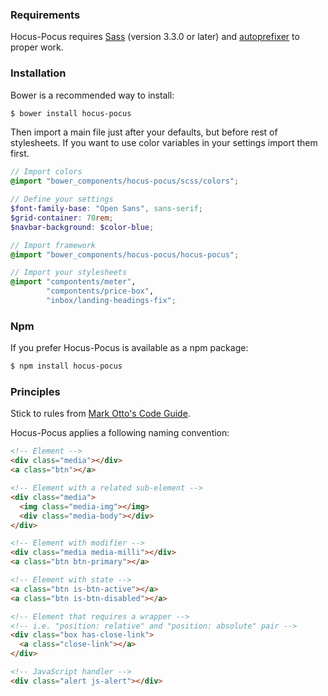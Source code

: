 ### Requirements

Hocus-Pocus requires [Sass](http://sass-lang.com) (version 3.3.0 or later) and
[autoprefixer](https://github.com/postcss/autoprefixer) to proper work.

### Installation

Bower is a recommended way to install:

```sh
$ bower install hocus-pocus
```

Then import a main file just after your defaults, but before
rest of stylesheets. If you want to use color variables
in your settings import them first.

```scss
// Import colors
@import "bower_components/hocus-pocus/scss/colors";

// Define your settings
$font-family-base: "Open Sans", sans-serif;
$grid-container: 70rem;
$navbar-background: $color-blue;

// Import framework
@import "bower_components/hocus-pocus/hocus-pocus";

// Import your stylesheets
@import "compontents/meter",
        "compontents/price-box",
        "inbox/landing-headings-fix";
```

### Npm

If you prefer Hocus-Pocus is available as a npm package:

```sh
$ npm install hocus-pocus
```


### Principles

Stick to rules from [Mark Otto's Code Guide](http://codeguide.co/#css).

Hocus-Pocus applies a following naming convention:

```html
<!-- Element -->
<div class="media"></div>
<a class="btn"></a>

<!-- Element with a related sub-element -->
<div class="media">
  <img class="media-img"></img>
  <div class="media-body"></div>
</div>

<!-- Element with modifier -->
<div class="media media-milli"></div>
<a class="btn btn-primary"></a>

<!-- Element with state -->
<a class="btn is-btn-active"></a>
<a class="btn is-btn-disabled"></a>

<!-- Element that requires a wrapper -->
<!-- i.e. "position: relative" and "position: absolute" pair -->
<div class="box has-close-link">
  <a class="close-link"></a>
</div>

<!-- JavaScript handler -->
<div class="alert js-alert"></div>
```
